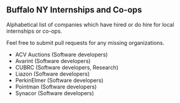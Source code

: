 ## Buffalo NY Internships and Co-ops

Alphabetical list of companies which have hired or do hire for local internships or co-ops.

Feel free to submit pull requests for any missing organizations.

 - ACV Auctions (Software developers)
 - Avarint (Software developers)
 - CUBRC (Software developers, Research)
 - Liazon (Software developers)
 - PerkinElmer (Software developers)
 - Pointman (Software developers)
 - Synacor (Software developers)
